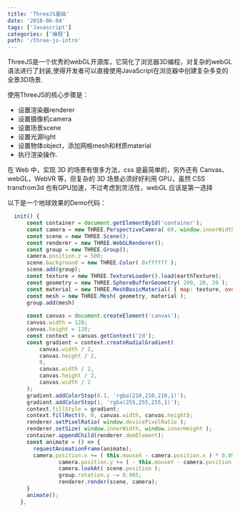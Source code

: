 ```yaml
---
title: 'ThreeJS基础'
date: '2018-06-04'
tags: ['Javascript']
categories: ['编程']
path: '/three-js-intro'
---
```


ThreeJS是一个优秀的webGL开源库，它简化了浏览器3D编程，对复杂的webGL语法进行了封装,使得开发者可以直接使用JavaScript在浏览器中创建复杂多变的全景3D场景.

使用ThreeJS的核心步骤是：

- 设置渲染器renderer
- 设置摄像机camera
- 设置场景scene
- 设置光源light
- 设置物体object，添加网格mesh和材质material
- 执行渲染操作.

在 Web 中，实现 3D 的场景有很多方法，css 是最简单的，另外还有 Canvas、webGL，WebVR 等，但复杂的 3D 场景必须好好利用 GPU，虽然 CSS transfrom3d 也有GPU加速，不过考虑到灵活性，webGL 应该是第一选择

以下是一个地球效果的Demo代码：

```javascript
  init() {
      const container = document.getElementById('container');
      const camera = new THREE.PerspectiveCamera( 60, window.innerWidth / window.innerHeight, 1, 2000 );
      const scene = new THREE.Scene();
      const renderer = new THREE.WebGLRenderer();
      const group = new THREE.Group();
      camera.position.z = 500;
      scene.background = new THREE.Color( 0xffffff );
      scene.add(group);
      const texture = new THREE.TextureLoader().load(earthTexture);
      const geometry = new THREE.SphereBufferGeometry( 200, 20, 20 );
      const material = new THREE.MeshBasicMaterial( { map: texture, overdrwa: 0.5 } );
      const mesh = new THREE.Mesh( geometry, material );
      group.add(mesh)
      
      const canvas = document.createElement('canvas');
      canvas.width = 128;
      canvas.height = 128;
      const context = canvas.getContext('2d');
      const gradient = context.createRadialGradient(
          canvas.width / 2,
          canvas.height / 2,
          0,
          canvas.width / 2,
          canvas.height / 2,
          canvas.width / 2
      );
      gradient.addColorStop(0.1, 'rgba(210,210,210,1)');
      gradient.addColorStop(1, 'rgba(255,255,255,1)');
      context.fillStyle = gradient;
      context.fillRect(0, 0, canvas.width, canvas.height);
      renderer.setPixelRatio( window.devicePixelRatio );
      renderer.setSize( window.innerWidth, window.innerHeight );
      container.appendChild(renderer.domElement);
      const animate = () => {
        requestAnimationFrame(animate);
        camera.position.x += ( this.mouseX - camera.position.x ) * 0.05;
				camera.position.y += ( - this.mouseY - camera.position.y ) * 0.05;
				camera.lookAt( scene.position );
				group.rotation.y -= 0.005;
				renderer.render(scene, camera);
      }
      animate();
    },
```




